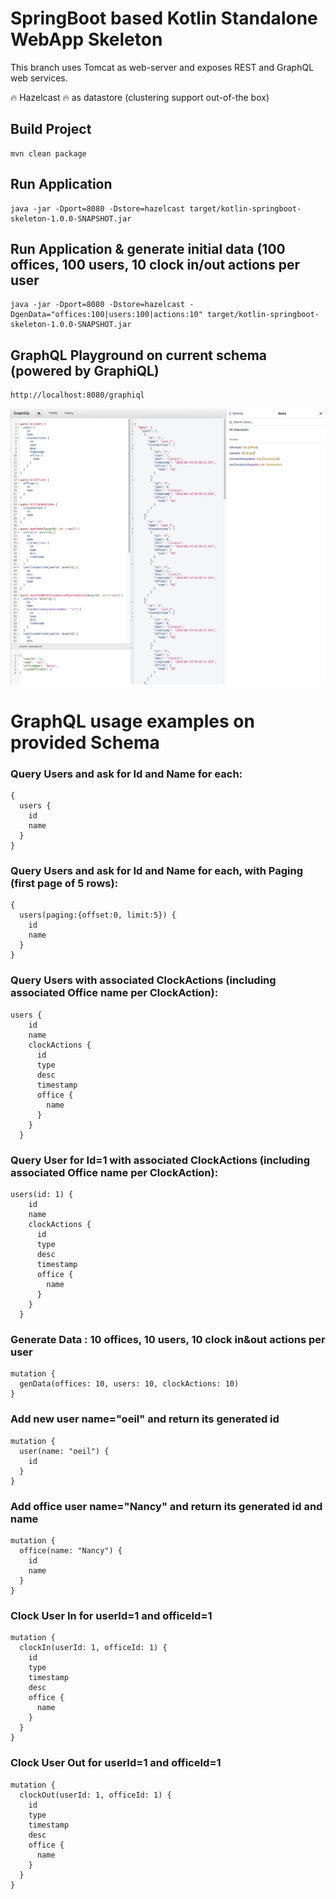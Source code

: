 # SpringBoot based Kotlin Standalone WebApp Skeleton

This branch uses Tomcat as web-server and exposes REST and GraphQL web services.

:fire: Hazelcast :fire: as datastore (clustering support out-of-the box)

## Build Project
```
mvn clean package
```

## Run Application
```
java -jar -Dport=8080 -Dstore=hazelcast target/kotlin-springboot-skeleton-1.0.0-SNAPSHOT.jar
```

## Run Application & generate initial data (100 offices, 100 users, 10 clock in/out actions per user
```
java -jar -Dport=8080 -Dstore=hazelcast -DgenData="offices:100|users:100|actions:10" target/kotlin-springboot-skeleton-1.0.0-SNAPSHOT.jar
```

## GraphQL Playground on current schema (powered by GraphiQL)
```
http://localhost:8080/graphiql
```
![Image of Graphiql](./graphiql-sample01.png)


# GraphQL usage examples on provided Schema
### Query Users and ask for Id and Name for each:
```
{
  users {
    id
    name
  }
}
```

### Query Users and ask for Id and Name for each, with Paging (first page of 5 rows):
```
{
  users(paging:{offset:0, limit:5}) {
    id
    name
  }
}
```

### Query Users with associated ClockActions (including associated Office name per ClockAction):
```
users {
    id
    name
    clockActions {
      id
      type
      desc
      timestamp
      office {
        name
      }
    }
  }
```

### Query User for Id=1 with associated ClockActions (including associated Office name per ClockAction):
```
users(id: 1) {
    id
    name
    clockActions {
      id
      type
      desc
      timestamp
      office {
        name
      }
    }
  }
```

### Generate Data : 10 offices, 10 users, 10 clock in&out actions per user
```
mutation {
  genData(offices: 10, users: 10, clockActions: 10)
}
```

### Add new user name="oeil" and return its generated id
```
mutation {
  user(name: "oeil") {
    id
  }
}
```

### Add office user name="Nancy" and return its generated id and name
```
mutation {
  office(name: "Nancy") {
    id
    name
  }
}
```

### Clock User In for userId=1 and officeId=1
```
mutation {
  clockIn(userId: 1, officeId: 1) {
    id
    type
    timestamp
    desc
    office {
      name
    }
  }
}
```
### Clock User Out for userId=1 and officeId=1
```
mutation {
  clockOut(userId: 1, officeId: 1) {
    id
    type
    timestamp
    desc
    office {
      name
    }
  }
}
```
